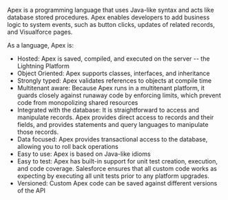 Apex is a programming language that uses Java-like syntax and acts like database stored procedures. Apex enables developers to add business logic to system events, such as button clicks, updates of related records, and Visualforce pages. 

As a language, Apex is:
- Hosted: Apex is saved, compiled, and executed on the server -- the Lightning Platform
- Object Oriented: Apex supports classes, interfaces, and inheritance
- Strongly typed: Apex validates references to objects at compile time
- Multitenant aware: Because Apex runs in a multitenant platform, it guards closely against runaway code by enforcing limits, which prevent code from monopolizing shared resources
- Integrated with the database: It is straightforward to access and manipulate records. Apex provides direct access to records and their fields, and provides statements and query languages to manipulate those records. 
- Data focused: Apex provides transactional access to the database, allowing you to roll back operations
- Easy to use: Apex is based on Java-like idioms
- Easy to test: Apex has built-in support for unit test creation, execution, and code coverage. Salesforce ensures that all custom code works as expecting by executing all unit tests prior to any platform upgrades. 
- Versioned: Custom Apex code can be saved against different versions of the API


